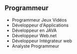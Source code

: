 ## Programmeur ##
- Programmeur Jeux Vidéos
- Développeur d'Applications
- Développeur en JAVA
- Développeur Web.net
- Développeur Intégrateur web
- Analyste Programmeur
